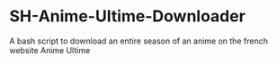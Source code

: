# SH-Anime-Ultime-Downloader
A bash script to download an entire season of an anime on the french website Anime Ultime
